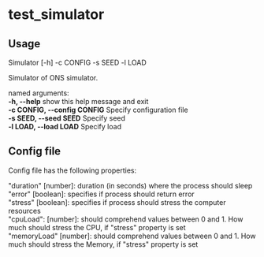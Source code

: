# test_simulator

## Usage
Simulator [-h] -c CONFIG -s SEED -l LOAD

Simulator of ONS simulator.

named arguments:  
  **-h, --help** show this help message and exit  
  **-c CONFIG, --config CONFIG**  Specify configuration file  
  **-s SEED, --seed SEED** Specify seed  
  **-l LOAD, --load LOAD** Specify load  

## Config file

Config file has the following properties:

"duration" [number]: duration (in seconds) where the process should sleep  
"error" [boolean]: specifies if process should return error  
"stress" [boolean]: specifies if process should stress the computer resources  
"cpuLoad": [number]: should comprehend values between 0 and 1. How much should stress the CPU, if "stress" property is set  
"memoryLoad" [number]: should comprehend values between 0 and 1. How much should stress the Memory, if "stress" property is set  
